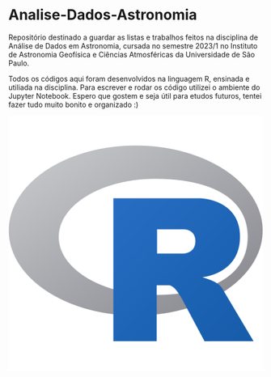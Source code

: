 # Analise-Dados-Astronomia
Repositório destinado a guardar as listas e trabalhos feitos na disciplina de Análise de Dados em Astronomia, cursada no semestre 2023/1 no Instituto de Astronomia Geofísica e Ciências Atmosféricas da Universidade de São Paulo.

Todos os códigos aqui foram desenvolvidos na linguagem R, ensinada e utiliada na disciplina. Para escrever e rodar os código utilizei o ambiente do Jupyter Notebook. Espero que gostem e seja útil para etudos futuros, tentei fazer tudo muito bonito e organizado :)

![alt text](https://github.com/ArthurSMg/Analise-Dados-Astronomia/blob/main/ERRE.png)

